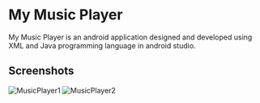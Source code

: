 # My Music Player
My Music Player is an android application designed and developed using XML and Java programming language in android studio.

## Screenshots


![MusicPlayer1](https://user-images.githubusercontent.com/78471553/143673952-79c32927-ae40-40d8-9f77-571f7fdd71b0.jpg)                            ![MusicPlayer2](https://user-images.githubusercontent.com/78471553/143673962-a12b644e-4639-4d1d-920b-a509ccfc038b.jpg)

